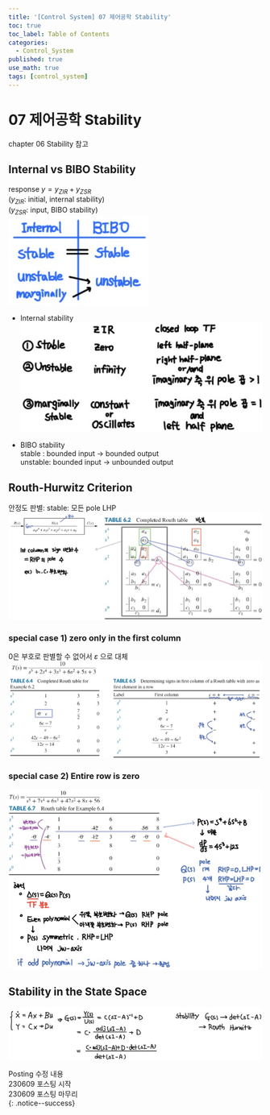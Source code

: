 ```yaml
---
title: '[Control System] 07 제어공학 Stability'
toc: true
toc_label: Table of Contents
categories:
  - Control_System
published: true
use_math: true
tags: [control_system]
---
```


# 07 제어공학 Stability
chapter 06 Stability 참고

## Internal vs BIBO Stability
response $y=y_{ZIR}+y_{ZSR}$   
($y_{ZIR}$: initial, internal stability)  
($y_{ZSR}$: input, BIBO stability)  
![internal bibo](/assets/images/Control_System_img/7-1-internal-bibo.jpg)  

* Internal stability  
![internal stability](/assets/images/Control_System_img/7-2-internal.jpg)  

* BIBO stability  
	stable : bounded input -> bounded output  
	unstable: bounded input -> unbounded output  

## Routh-Hurwitz Criterion
안정도 판별: stable: 모든 pole LHP  
![Routh-Hurwitz Criterion](/assets/images/Control_System_img/7-3-rh.jpg)  

### special case 1) zero only in the first column
0은 부호로 판별할 수 없어서 $\varepsilon$ 으로 대체  
![case1](/assets/images/Control_System_img/7-3-case1.jpg)  

### special case 2) Entire row is zero  
![case2](/assets/images/Control_System_img/7-3-case2.jpg)  


## Stability in the State Space  
![stability in the state space](/assets/images/Control_System_img/7-4-stability-in-ss.jpg)  


Posting 수정 내용   
230609 포스팅 시작  
230609 포스팅 마무리  
{: .notice--success}
